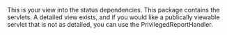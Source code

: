 This is your view into the status dependencies. This package contains the servlets. A
detailed view exists, and if you would like a publically viewable servlet that
is not as detailed, you can use the PrivilegedReportHandler.
